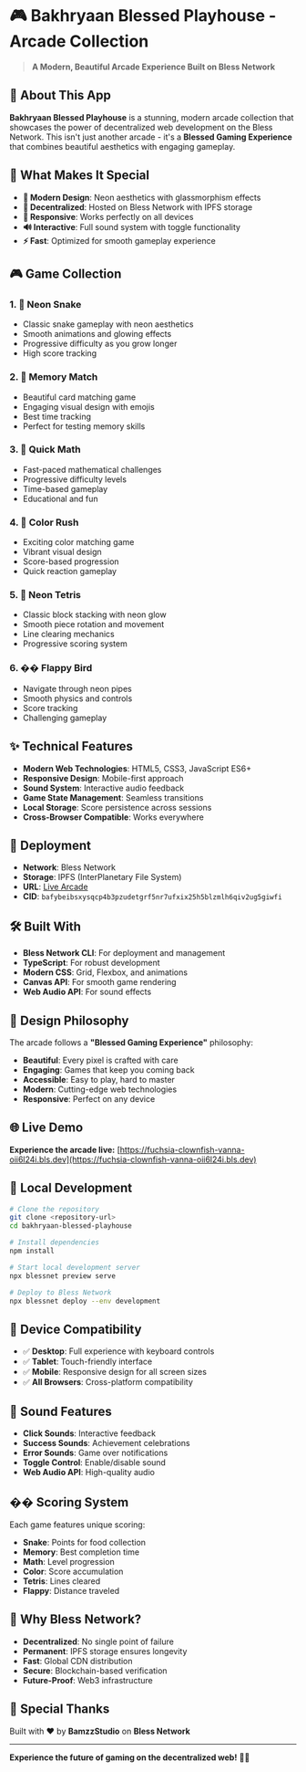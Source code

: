 # 🎮 Bakhryaan Blessed Playhouse - Arcade Collection

> **A Modern, Beautiful Arcade Experience Built on Bless Network**

## 🌟 **About This App**

**Bakhryaan Blessed Playhouse** is a stunning, modern arcade collection that showcases the power of decentralized web development on the Bless Network. This isn't just another arcade - it's a **Blessed Gaming Experience** that combines beautiful aesthetics with engaging gameplay.

## 🎯 **What Makes It Special**

- **🎨 Modern Design**: Neon aesthetics with glassmorphism effects
- **🚀 Decentralized**: Hosted on Bless Network with IPFS storage
- **📱 Responsive**: Works perfectly on all devices
- **🔊 Interactive**: Full sound system with toggle functionality
- **⚡ Fast**: Optimized for smooth gameplay experience

## 🎮 **Game Collection**

### 1. **🐍 Neon Snake**
- Classic snake gameplay with neon aesthetics
- Smooth animations and glowing effects
- Progressive difficulty as you grow longer
- High score tracking

### 2. **🧠 Memory Match**
- Beautiful card matching game
- Engaging visual design with emojis
- Best time tracking
- Perfect for testing memory skills

### 3. **🔢 Quick Math**
- Fast-paced mathematical challenges
- Progressive difficulty levels
- Time-based gameplay
- Educational and fun

### 4. **🎨 Color Rush**
- Exciting color matching game
- Vibrant visual design
- Score-based progression
- Quick reaction gameplay

### 5. **🧩 Neon Tetris**
- Classic block stacking with neon glow
- Smooth piece rotation and movement
- Line clearing mechanics
- Progressive scoring system

### 6. **�� Flappy Bird**
- Navigate through neon pipes
- Smooth physics and controls
- Score tracking
- Challenging gameplay

## ✨ **Technical Features**

- **Modern Web Technologies**: HTML5, CSS3, JavaScript ES6+
- **Responsive Design**: Mobile-first approach
- **Sound System**: Interactive audio feedback
- **Game State Management**: Seamless transitions
- **Local Storage**: Score persistence across sessions
- **Cross-Browser Compatible**: Works everywhere

## 🚀 **Deployment**

- **Network**: Bless Network
- **Storage**: IPFS (InterPlanetary File System)
- **URL**: [Live Arcade](https://fuchsia-clownfish-vanna-oii6l24i.bls.dev)
- **CID**: `bafybeibsxysqcp4b3pzudetgrf5nr7ufxix25h5blzmlh6qiv2ug5giwfi`

## 🛠 **Built With**

- **Bless Network CLI**: For deployment and management
- **TypeScript**: For robust development
- **Modern CSS**: Grid, Flexbox, and animations
- **Canvas API**: For smooth game rendering
- **Web Audio API**: For sound effects

## 🎨 **Design Philosophy**

The arcade follows a **"Blessed Gaming Experience"** philosophy:
- **Beautiful**: Every pixel is crafted with care
- **Engaging**: Games that keep you coming back
- **Accessible**: Easy to play, hard to master
- **Modern**: Cutting-edge web technologies
- **Responsive**: Perfect on any device

## 🌐 **Live Demo**

**Experience the arcade live:** [https://fuchsia-clownfish-vanna-oii6l24i.bls.dev](https://fuchsia-clownfish-vanna-oii6l24i.bls.dev)

## 🔧 **Local Development**

```bash
# Clone the repository
git clone <repository-url>
cd bakhryaan-blessed-playhouse

# Install dependencies
npm install

# Start local development server
npx blessnet preview serve

# Deploy to Bless Network
npx blessnet deploy --env development
```

## 📱 **Device Compatibility**

- ✅ **Desktop**: Full experience with keyboard controls
- ✅ **Tablet**: Touch-friendly interface
- ✅ **Mobile**: Responsive design for all screen sizes
- ✅ **All Browsers**: Cross-platform compatibility

## 🎵 **Sound Features**

- **Click Sounds**: Interactive feedback
- **Success Sounds**: Achievement celebrations
- **Error Sounds**: Game over notifications
- **Toggle Control**: Enable/disable sound
- **Web Audio API**: High-quality audio

## �� **Scoring System**

Each game features unique scoring:
- **Snake**: Points for food collection
- **Memory**: Best completion time
- **Math**: Level progression
- **Color**: Score accumulation
- **Tetris**: Lines cleared
- **Flappy**: Distance traveled

## 🌟 **Why Bless Network?**

- **Decentralized**: No single point of failure
- **Permanent**: IPFS storage ensures longevity
- **Fast**: Global CDN distribution
- **Secure**: Blockchain-based verification
- **Future-Proof**: Web3 infrastructure

## 🎉 **Special Thanks**

Built with ❤️ by **BamzzStudio** on **Bless Network**

---

**Experience the future of gaming on the decentralized web!** 🚀✨
